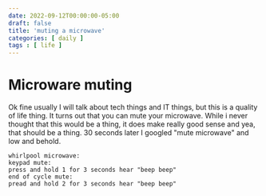 ```yaml
---
date: 2022-09-12T00:00:00-05:00
draft: false
title: 'muting a microwave'
categories: [ daily ]
tags : [ life ]
---
```


# Microware muting
Ok fine usually I will talk about tech things and IT things, but this is a quality of life thing.
It turns out that you can mute your microwave.  While i never thought that this would be a thing, it does make really good sense and yea, that should be a thing.    30 seconds later I googled "mute <brand> microwave"   and low and behold.
```
whirlpool microwave:
keypad mute:
press and hold 1 for 3 seconds hear "beep beep"
end of cycle mute:
pread and hold 2 for 3 seconds hear "beep beep"
```